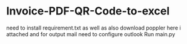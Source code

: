 # Invoice-PDF-QR-Code-to-excel
need to install requirement.txt as well as also download poppler here i attached and for output mail need to configure  outlook
Run main.py
